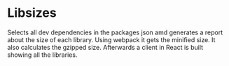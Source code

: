 # Libsizes

Selects all dev dependencies in the packages json amd generates a report about the size of each library. Using webpack it gets the minified size. It also calculates the gzipped size. Afterwards a client in React is built showing all the libraries.
